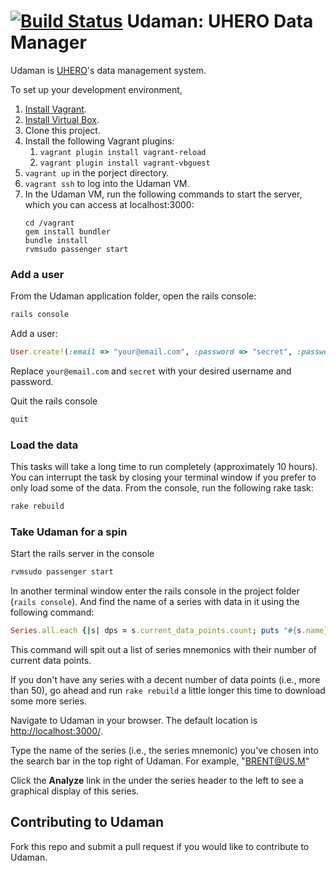[![Build Status](https://travis-ci.org/UHERO/udaman.svg?branch=master)](https://travis-ci.org/UHERO/udaman)
Udaman: UHERO Data Manager
======

Udaman is [UHERO](http://uhero.hawaii.edu)'s data management system.

To set up your development environment,
1. [Install Vagrant](https://www.vagrantup.com/downloads.html).
2. [Install Virtual Box](https://www.virtualbox.org/wiki/Downloads).
3. Clone this project.
4. Install the following Vagrant plugins:
    1. `vagrant plugin install vagrant-reload`
    2. `vagrant plugin install vagrant-vbguest`
5. `vagrant up` in the porject directory.
6. `vagrant ssh` to log into the Udaman VM.
7. In the Udaman VM, run the following commands to start the server, which you can access at localhost:3000:
    ```
    cd /vagrant
    gem install bundler
    bundle install
    rvmsudo passenger start
    ```

### Add a user
From the Udaman application folder, open the rails console:
```bash
rails console
```

Add a user:
```ruby
User.create!(:email => "your@email.com", :password => "secret", :password_confirmation => "secret")
```
Replace `your@email.com` and `secret` with your desired username and password.

Quit the rails console
```ruby
quit
```

### Load the data
This tasks will take a long time to run completely (approximately 10 hours). You can interrupt the task by closing your terminal window if you prefer to only load some of the data. From the console, run the following rake task:
```bash
rake rebuild
```


### Take Udaman for a spin
Start the rails server in the console
```bash
rvmsudo passenger start
```

In another terminal window enter the rails console in the project folder (`rails console`). And find the name of a series with data in it using the following command:
```ruby
Series.all.each {|s| dps = s.current_data_points.count; puts "#{s.name}, #{dps}" if dps > 0};0
```
This command will spit out a list of series mnemonics with their number of current data points.

If you don't have any series with a decent number of data points (i.e., more than 50), go ahead and run `rake rebuild` a little longer this time to download some more series.

Navigate to Udaman in your browser. The default location is [http://localhost:3000/](http://localhost:3000/).

Type the name of the series (i.e., the series mnemonic) you've chosen into the search bar in the top right of Udaman. For example, "BRENT@US.M"

Click the **Analyze** link in the under the series header to the left to see a graphical display of this series.

Contributing to Udaman
---
Fork this repo and submit a pull request if you would like to contribute to Udaman.
